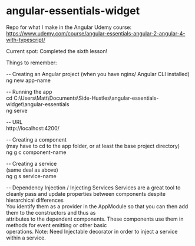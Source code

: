 # angular-essentials-widget

Repo for what I make in the Angular Udemy course: https://www.udemy.com/course/angular-essentials-angular-2-angular-4-with-typescript/

Current spot: Completed the sixth lesson!

Things to remember:

-- Creating an Angular project (when you have nginx/ Angular CLI installed) <br/>
ng new app-name

-- Running the app <br/>
cd C:\Users\Matt\Documents\Side-Hustles\angular-essentials-widget\angular-essentials <br/>
ng serve

-- URL <br/>
http://localhost:4200/

-- Creating a component <br/>
(may have to cd to the app folder, or at least the base project directory) <br/>
ng g c component-name

-- Creating a service <br/>
(same deal as above) <br/>
ng g s service-name

-- Dependency Injection / Injecting Services
Services are a great tool to cleanly pass and update properties between components despite hierarchical differences <br/>
You identify them as a provider in the AppModule so that you can then add them to the constructors and thus as <br/> attributes to the dependent components. These components use them in methods for event emitting or other basic <br/>
operations. Note: Need Injectable decorator in order to inject a service within a service.
